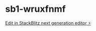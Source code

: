 # sb1-wruxfnmf

[Edit in StackBlitz next generation editor ⚡️](https://stackblitz.com/~/github.com/sirigineedimallesh/sb1-wruxfnmf)